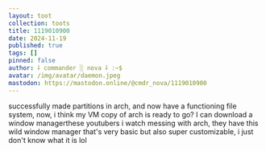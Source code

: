 ```yaml
---
layout: toot
collection: toots
title: 1119010900
date: 2024-11-19
published: true
tags: []
pinned: false
author: ⸸ commander ░ nova ⸸ :~$
avatar: /img/avatar/daemon.jpeg
mastodon: https://mastodon.online/@cmdr_nova/1119010900
---
```


successfully made partitions in arch, and now have a functioning file system, now, i think my VM copy of arch is ready to go? I can download a window managerthese youtubers i watch messing with arch, they have this wild window manager that's very basic but also super customizable, i just don't know what it is lol
